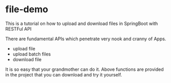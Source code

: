 # file-demo
This is a tutorial on how to upload and download files in SpringBoot with RESTFul API

There are fundamental APIs which penetrate very nook and cranny of Apps.

- upload file
- upload batch files
- download file

It is so easy that your grandmother can do it.
Above functions are provided in the project that you can download and try it yourself.

